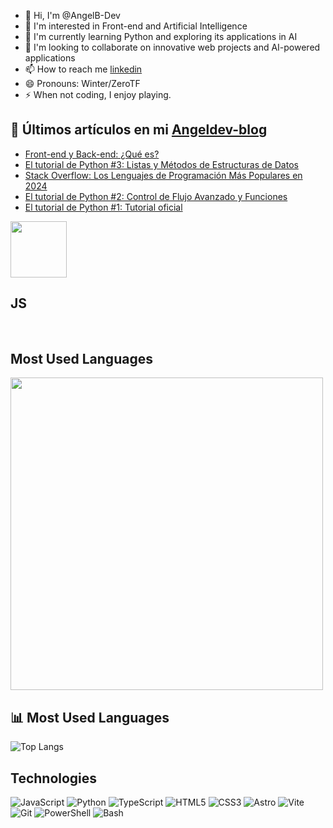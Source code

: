 - 👋 Hi, I'm @AngelB-Dev
- 👀 I'm interested in Front-end and Artificial Intelligence
- 🌱 I'm currently learning Python and exploring its applications in AI
- 💞️ I'm looking to collaborate on innovative web projects and AI-powered applications
- 📫 How to reach me [linkedin](https://www.linkedin.com/in/leo-beneman/)
- 😄 Pronouns: Winter/ZeroTF
- ⚡ When not coding, I enjoy playing.

## 📝 Últimos artículos en mi [Angeldev-blog](https://angeldev-blog.vercel.app/)
- [Front-end y Back-end: ¿Qué es?](https://angeldev-blog.vercel.app/blog/programacion/frontend-backend/)
- [El tutorial de Python #3: Listas y Métodos de Estructuras de Datos](https://angeldev-blog.vercel.app/blog/python/tutorial-python-03/)
- [Stack Overflow: Los Lenguajes de Programación Más Populares en 2024](https://angeldev-blog.vercel.app/blog/programacion/stackoverflow/)
- [El tutorial de Python #2: Control de Flujo Avanzado y Funciones](https://angeldev-blog.vercel.app/blog/python/tutorial-python-02/)
- [El tutorial de Python #1: Tutorial oficial](https://angeldev-blog.vercel.app/blog/python/tutorial-python/)

<img src="https://readme-components.vercel.app/api?component=logo&fill=f7df1e&logo=javascript&svgfill=f7df1e" width="90" height="90">
  
## JS
  
<br>
  
## Most Used Languages
  
<img src="https://github-readme-stats.vercel.app/api/top-langs/?username=AngelB-Dev&layout=compact&theme=dark&bg_color=0D1117&hide_border=true&title_color=ff6e96&text_color=ffffff" width="500">

## 📊 Most Used Languages
![Top Langs](https://github-readme-stats.vercel.app/api/top-langs/?username=AngelB-Dev&layout=compact&theme=dark&bg_color=0D1117&hide_border=true)

## Technologies
![JavaScript](https://img.shields.io/badge/-JavaScript-F7DF1E?style=flat-square&logo=javascript&logoColor=black)
![Python](https://img.shields.io/badge/-Python-3776AB?style=flat-square&logo=python&logoColor=white)
![TypeScript](https://img.shields.io/badge/-TypeScript-3178C6?style=flat-square&logo=typescript&logoColor=white)
![HTML5](https://img.shields.io/badge/-HTML5-E34F26?style=flat-square&logo=html5&logoColor=white)
![CSS3](https://img.shields.io/badge/-CSS3-1572B6?style=flat-square&logo=css3&logoColor=white)
![Astro](https://img.shields.io/badge/-Astro-FF5D01?style=flat-square&logo=astro&logoColor=white)
![Vite](https://img.shields.io/badge/-Vite-646CFF?style=flat-square&logo=vite&logoColor=white)
![Git](https://img.shields.io/badge/-Git-F05032?style=flat-square&logo=git&logoColor=white)
![PowerShell](https://img.shields.io/badge/-PowerShell-5391FE?style=flat-square&logo=powershell&logoColor=white)
![Bash](https://img.shields.io/badge/-Bash-4EAA25?style=flat-square&logo=gnu-bash&logoColor=white)
